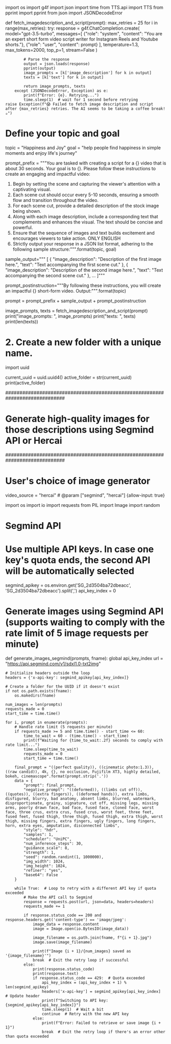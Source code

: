 import os
import g4f
import json
import time
from TTS.api import TTS
from pprint import pprint
from json import JSONDecodeError

def fetch_imagedescription_and_script(prompt):
    max_retries = 25
    for i in range(max_retries):
        try:
            response = g4f.ChatCompletion.create(
                model="gpt-3.5-turbo",
                messages=[
                    {"role": "system", "content": "You are an expert short form video script writer for Instagram Reels and Youtube shorts."},
                    {"role": "user", "content": prompt}
                ],
                temperature=1.3,
                max_tokens=2000,
                top_p=1,
                stream=False
            )

            # Parse the response
            output = json.loads(response)
            pprint(output)
            image_prompts = [k['image_description'] for k in output]
            texts = [k['text'] for k in output]

            return image_prompts, texts
        except (JSONDecodeError, Exception) as e:
            print(f"Error: {e}. Retrying...")
            time.sleep(1)  # wait for 1 second before retrying
    raise Exception(f"😱 Failed to fetch image description and script after {max_retries} retries. The AI seems to be taking a coffee break! ☕️")

# Define your topic and goal
topic = "Happiness and Joy"
goal = "help people find happiness in simple moments and enjoy life's journey"

prompt_prefix = """You are tasked with creating a script for a {} video that is about 30 seconds.
Your goal is to {}.
Please follow these instructions to create an engaging and impactful video:
1. Begin by setting the scene and capturing the viewer's attention with a captivating visual.
2. Each scene cut should occur every 5-10 seconds, ensuring a smooth flow and transition throughout the video.
3. For each scene cut, provide a detailed description of the stock image being shown.
4. Along with each image description, include a corresponding text that complements and enhances the visual. The text should be concise and powerful.
5. Ensure that the sequence of images and text builds excitement and encourages viewers to take action. ONLY ENGLISH
6. Strictly output your response in a JSON list format, adhering to the following sample structure:""".format(topic, goal)

sample_output="""
   [
       { "image_description": "Description of the first image here.", "text": "Text accompanying the first scene cut." },
       { "image_description": "Description of the second image here.", "text": "Text accompanying the second scene cut." },
     ...
   ]"""

prompt_postinstruction="""By following these instructions, you will create an impactful {} short-form video.
Output:""".format(topic)

prompt = prompt_prefix + sample_output + prompt_postinstruction

image_prompts, texts = fetch_imagedescription_and_script(prompt)
print("image_prompts: ", image_prompts)
print("texts: ", texts)
print(len(texts))

# 2. Create a new folder with a unique name.
import uuid

current_uuid = uuid.uuid4()
active_folder = str(current_uuid)
print(active_folder)

#############################################################################
# Generate high-quality images for those descriptions using Segmind API or Hercai
#############################################################################

# User's choice of image generator
video_source = "hercai" #  @param ["segmind",  "hercai"] {allow-input: true}


import os
import io
import requests
from PIL import Image
import random

# Segmind API
# Use multiple API keys. In case one key's quota ends, the second API will be automatically selected
segmind_apikey = os.environ.get('SG_2d3504ba72dbeacc', 'SG_2d3504ba72dbeacc').split(',')
api_key_index = 0

# Generate images using Segmind API (supports waiting to comply with the rate limit of 5 image requests per minute)
def generate_images_segmind(prompts, fname):
    global api_key_index
    url = "https://api.segmind.com/v1/sdxl1.0-txt2img"

    # Initialize headers outside the loop
    headers = {'x-api-key': segmind_apikey[api_key_index]}

    # Create a folder for the UUID if it doesn't exist
    if not os.path.exists(fname):
        os.makedirs(fname)

    num_images = len(prompts)
    requests_made = 0
    start_time = time.time()

    for i, prompt in enumerate(prompts):
        # Handle rate limit (5 requests per minute)
        if requests_made >= 5 and time.time() - start_time <= 60:
            time_to_wait = 60 - (time.time() - start_time)
            print(f"Waiting for {time_to_wait:.2f} seconds to comply with rate limit...")
            time.sleep(time_to_wait)
            requests_made = 0
            start_time = time.time()

        final_prompt = "((perfect quality)), ((cinematic photo:1.3)), ((raw candid)), 4k, {}, no occlusion, Fujifilm XT3, highly detailed, bokeh, cinemascope".format(prompt.strip('.'))
        data = {
            "prompt": final_prompt,
            "negative_prompt": "((deformed)), ((limbs cut off)), ((quotes)), ((extra fingers)), ((deformed hands)), extra limbs, disfigured, blurry, bad anatomy, absent limbs, blurred, watermark, disproportionate, grainy, signature, cut off, missing legs, missing arms, poorly drawn face, bad face, fused face, cloned face, worst face, three crus, extra crus, fused crus, worst feet, three feet, fused feet, fused thigh, three thigh, fused thigh, extra thigh, worst thigh, missing fingers, extra fingers, ugly fingers, long fingers, horn, extra eyes, amputation, disconnected limbs",
            "style": "hdr",
            "samples": 1,
            "scheduler": "UniPC",
            "num_inference_steps": 30,
            "guidance_scale": 8,
            "strength": 1,
            "seed": random.randint(1, 1000000),
            "img_width": 1024,
            "img_height": 1024,
            "refiner": "yes",
            "base64": False
        }

        while True:  # Loop to retry with a different API key if quota exceeded
            # Make the API call to Segmind
            response = requests.post(url, json=data, headers=headers)
            requests_made += 1

            if response.status_code == 200 and response.headers.get('content-type') == 'image/jpeg':
                image_data = response.content
                image = Image.open(io.BytesIO(image_data))

                image_filename = os.path.join(fname, f"{i + 1}.jpg")
                image.save(image_filename)

                print(f"Image {i + 1}/{num_images} saved as '{image_filename}'")
                break  # Exit the retry loop if successful
            else:
                print(response.status_code)
                print(response.text)
                if response.status_code == 429:  # Quota exceeded
                    api_key_index = (api_key_index + 1) % len(segmind_apikey)
                    headers['x-api-key'] = segmind_apikey[api_key_index]  # Update header
                    print(f"Switching to API key: {segmind_apikey[api_key_index]}")
                    time.sleep(1)  # Wait a bit
                    continue  # Retry with the new API key
                else:
                    print(f"Error: Failed to retrieve or save image {i + 1}")
                    break  # Exit the retry loop if there's an error other than quota exceeded
